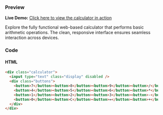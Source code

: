 ### **Preview**

**Live Demo:** [Click here to view the calculator in action](https://srinandhan-s.github.io/Simple-Calculator/)

Explore the fully functional web-based calculator that performs basic arithmetic operations. The clean, responsive interface ensures seamless interaction across devices.
### **Code**

#### **HTML**
```html
<div class="calculator">
  <input type="text" class="display" disabled />
  <div class="buttons">
    <button>7</button><button>8</button><button>9</button><button>/</button>
    <button>4</button><button>5</button><button>6</button><button>*</button>
    <button>1</button><button>2</button><button>3</button><button>-</button>
    <button>0</button><button>C</button><button>=</button><button>+</button>
  </div>
</div>

